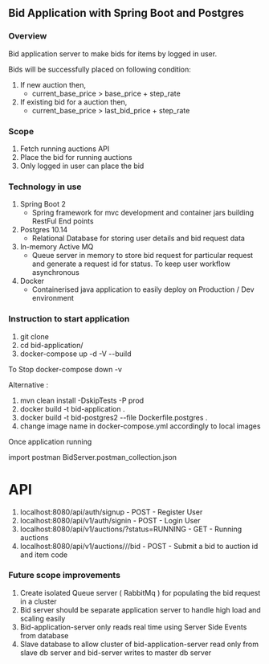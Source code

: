 
## Bid Application with Spring Boot and Postgres  
### Overview  
Bid application server to make bids for items by logged in user.  
  
Bids will be successfully placed on following condition:  
  
1. If new auction then,
    - current_base_price > base_price + step_rate
2. If existing bid for a auction then,
	- current_base_price > last_bid_price + step_rate

### Scope
1. Fetch running auctions API 
2. Place the bid for running auctions 
3. Only logged in user can place the bid

### Technology in use
1. Spring Boot 2 
	* Spring framework for mvc development and container jars building RestFul End points
2. Postgres 10.14
	* Relational Database for storing user details and bid request data
3. In-memory Active MQ
	* Queue server in memory to store bid request for particular request and generate a request id for status. To keep user workflow asynchronous 
4. Docker
	* Containerised java application to easily deploy on Production / Dev environment

### Instruction to start application 
1. git clone <url>
2. cd bid-application/
3. docker-compose up -d -V --build

To Stop 
docker-compose down -v

Alternative :
1. mvn clean install -DskipTests -P prod
2. docker build -t bid-application .
3. docker build -t bid-postgres2 --file Dockerfile.postgres .
4. change image name in docker-compose.yml accordingly to local images

Once application running

import postman BidServer.postman_collection.json 

# API 
1. localhost:8080/api/auth/signup - POST - Register User 
2. localhost:8080/api/v1/auth/signin - POST - Login User
3. localhost:8080/api/v1/auctions/?status=RUNNING - GET - Running auctions 
4. localhost:8080/api/v1/auctions/<auction-id>/<item-code>/bid - POST - Submit a bid to auction id and item code

### Future scope improvements 
1. Create isolated Queue server ( RabbitMq ) for populating the bid request in a cluster 
2. Bid server should be separate application server to handle high load and scaling easily
3. Bid-application-server only reads real time using Server Side Events from database
4. Slave database to allow cluster of bid-application-server read only from slave db server and bid-server writes to master db server 
